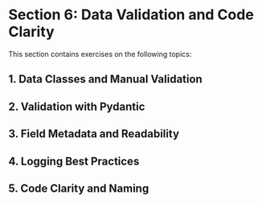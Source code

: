 # Section 6: Data Validation and Code Clarity

This section contains exercises on the following topics:

## 1. Data Classes and Manual Validation

## 2. Validation with Pydantic

## 3. Field Metadata and Readability

## 4. Logging Best Practices

## 5. Code Clarity and Naming

